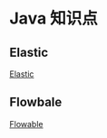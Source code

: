 # Java 知识点

## Elastic

[Elastic](./kbase-stack-es/README.md)

## Flowbale

[Flowable](./kbase-stack-flowable/README.md)



